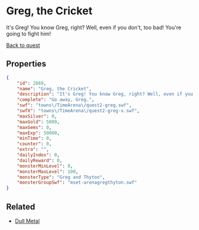 # Greg, the Cricket

It's Greg! You know Greg, right? Well, even if you don't, too bad! You're going to fight him!

[Back to quest](../quests.md)

## Properties

```json
{
    "id": 2069,
    "name": "Greg, the Cricket",
    "description": "It's Greg! You know Greg, right? Well, even if you don't, too bad! You're going to fight him!",
    "complete": "Go away, Greg.",
    "swf": "towns\/TimeArena\/quest2-greg.swf",
    "swfX": "towns\/TimeArena\/quest2-greg-x.swf",
    "maxSilver": 0,
    "maxGold": 5000,
    "maxGems": 0,
    "maxExp": 50000,
    "minTime": 0,
    "counter": 0,
    "extra": "",
    "dailyIndex": 0,
    "dailyReward": 0,
    "monsterMinLevel": 0,
    "monsterMaxLevel": 100,
    "monsterType": "Greg and Thyton",
    "monsterGroupSwf": "mset-arenagregthyton.swf"
}
```

## Related

- [Dull Metal](../items/21651-dull-metal.md)

